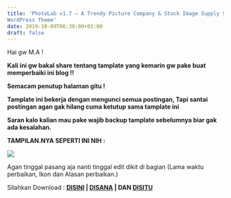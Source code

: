 ```yaml
---
title: 'PhotoLab v1.7 – A Trendy Picture Company & Stock Image Supply Store
WordPress Theme'
date: 2019-10-09T06:39:00+01:00
draft: false
---
```


Hai gw M.A !  
  
**Kali ini gw bakal share tentang tamplate yang kemarin gw pake buat memperbaiki ini blog !!**  
  
**Semacam penutup halaman gitu !**  
  
**Tamplate ini bekerja dengan mengunci semua postingan, Tapi santai postingan agan gak hilang cuma ketutup sama tamplate ini**  
  
**Saran kalo kalian mau pake wajib backup tamplate sebelumnya biar gak ada kesalahan.**  
  
**TAMPILAN.NYA SEPERTI INI NIH :**  
  
  

[![](https://1.bp.blogspot.com/-XrbpixAa0f4/XZ1xApblMhI/AAAAAAAAAOw/vRMg5699u6MfbARW6PrOzRZrMYFVBiM6wCLcBGAsYHQ/s640/Screenshot%2B%25286%2529.png)](https://1.bp.blogspot.com/-XrbpixAa0f4/XZ1xApblMhI/AAAAAAAAAOw/vRMg5699u6MfbARW6PrOzRZrMYFVBiM6wCLcBGAsYHQ/s1600/Screenshot%2B%25286%2529.png)

  
  
Agan tinggal pasang aja nanti tinggal edit dikit di bagian (Lama waktu perbaikan, Ikon dan Alasan perbaikan.)  
  
  
  
Silahkan Download : **[DISINI](https://www37.zippyshare.com/v/yl83nuFE/file.html) | [DISANA](http://www.mediafire.com/file/30xu4vsemzwy0zm/DS-MAINTENANCE.xml/file) | DAN [DISITU](http://destroysquad.com/tamplate-cms/DS-MAINTENANCE.zip)**